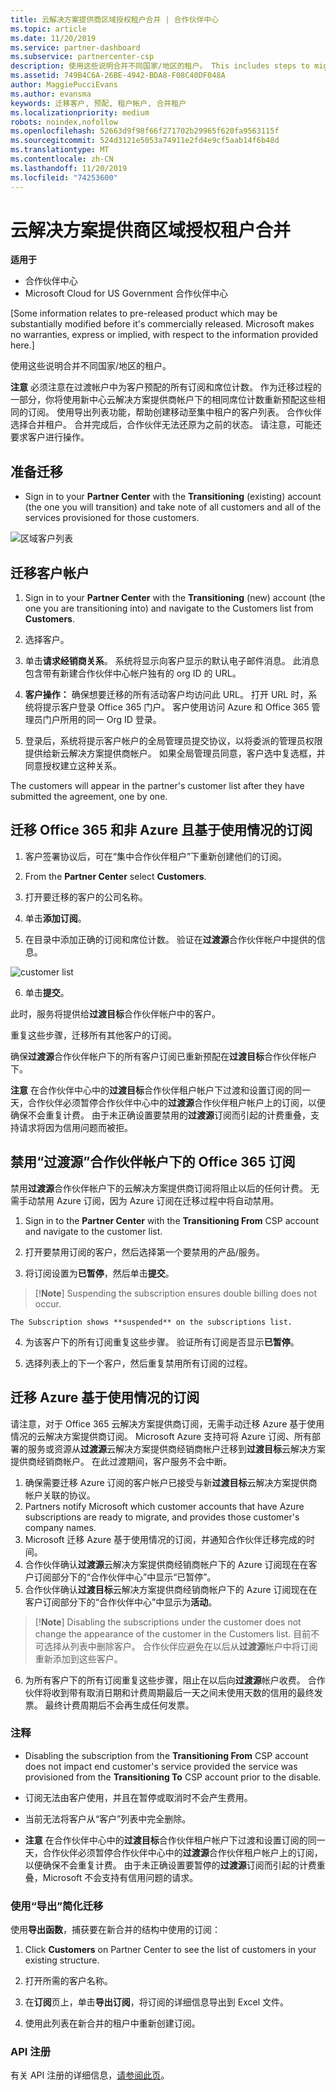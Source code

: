 ```yaml
---
title: 云解决方案提供商区域授权租户合并 | 合作伙伴中心
ms.topic: article
ms.date: 11/20/2019
ms.service: partner-dashboard
ms.subservice: partnercenter-csp
description: 使用这些说明合并不同国家/地区的租户。 This includes steps to migrate customer accounts and customer subscriptions.
ms.assetid: 749B4C6A-26BE-4942-BDA8-F08C40DF048A
author: MaggiePucciEvans
ms.author: evansma
keywords: 迁移客户, 预配, 租户帐户, 合并租户
ms.localizationpriority: medium
robots: noindex,nofollow
ms.openlocfilehash: 52663d9f98f66f271702b29965f620fa9563115f
ms.sourcegitcommit: 524d3121e5053a74911e2fd4e9cf5aab14f6b48d
ms.translationtype: MT
ms.contentlocale: zh-CN
ms.lasthandoff: 11/20/2019
ms.locfileid: "74253600"
---
```

# <a name="csp-regional-authorization-tenant-consolidation"></a>云解决方案提供商区域授权租户合并

**适用于**

-  合作伙伴中心
-  Microsoft Cloud for US Government 合作伙伴中心


\[Some information relates to pre-released product which may be substantially modified before it's commercially released. Microsoft makes no warranties, express or implied, with respect to the information provided here.\]

使用这些说明合并不同国家/地区的租户。

**注意** 必须注意在过渡帐户中为客户预配的所有订阅和席位计数。 作为迁移过程的一部分，你将使用新中心云解决方案提供商帐户下的相同席位计数重新预配这些相同的订阅。 使用导出列表功能，帮助创建移动至集中租户的客户列表。 合作伙伴选择合并租户。 合并完成后，合作伙伴无法还原为之前的状态。 请注意，可能还要求客户进行操作。



## <a name="prepare-for-migration"></a>准备迁移


-   Sign in to your **Partner Center**  with the **Transitioning** (existing) account (the one you will transition)  and take note of all customers and all of the services provisioned for those customers.

![区域客户列表](images/regionalcustomer1.png)

## <a name="migrate-customer-accounts"></a>迁移客户帐户


1.  Sign in to your **Partner Center**  with the **Transitioning** (new) account (the one you are transitioning into) and navigate to the Customers list from **Customers**.

2.  选择客户。

3.  单击**请求经销商关系**。 系统将显示向客户显示的默认电子邮件消息。 此消息包含带有新建合作伙伴中心帐户独有的 org ID 的 URL。

4.  **客户操作：** 确保想要迁移的所有活动客户均访问此 URL。 打开 URL 时，系统将提示客户登录 Office 365 门户。 客户使用访问 Azure 和 Office 365 管理员门户所用的同一 Org ID 登录。

5.  登录后，系统将提示客户帐户的全局管理员提交协议，以将委派的管理员权限提供给新云解决方案提供商帐户。 如果全局管理员同意，客户选中复选框，并同意授权建立这种关系。

The customers will appear in the partner's customer list after they have submitted the agreement, one by one.

## <a name="migrating-office-365-and-non-azure-usage-based-subscriptions"></a>迁移 Office 365 和非 Azure 且基于使用情况的订阅


1.  客户签署协议后，可在“集中合作伙伴租户”下重新创建他们的订阅。

2.  From the **Partner Center** select **Customers**.

3.  打开要迁移的客户的公司名称。

4.  单击**添加订阅**。

5.  在目录中添加正确的订阅和席位计数。 验证在**过渡源**合作伙伴帐户中提供的信息。

![customer list](images/regionalcustomer2.png)

6.  单击**提交**。

此时，服务将提供给**过渡目标**合作伙伴帐户中的客户。

重复这些步骤，迁移所有其他客户的订阅。

确保**过渡源**合作伙伴帐户下的所有客户订阅已重新预配在**过渡目标**合作伙伴帐户下。

**注意** 在合作伙伴中心中的**过渡目标**合作伙伴租户帐户下过渡和设置订阅的同一天，合作伙伴必须暂停合作伙伴中心中的**过渡源**合作伙伴租户帐户上的订阅，以便确保不会重复计费。 由于未正确设置要禁用的**过渡源**订阅而引起的计费重叠，支持请求将因为信用问题而被拒。



## <a name="disabling-the-office-365-subscriptions-under-the-transitioning-from-partner-account"></a>禁用“过渡源”合作伙伴帐户下的 Office 365 订阅


禁用**过渡源**合作伙伴帐户下的云解决方案提供商订阅将阻止以后的任何计费。 无需手动禁用 Azure 订阅，因为 Azure 订阅在迁移过程中将自动禁用。

1.  Sign in to the **Partner Center** with the **Transitioning From** CSP account and navigate to the customer list.

2.  打开要禁用订阅的客户，然后选择第一个要禁用的产品/服务。
3.  将订阅设置为**已暂停**，然后单击**提交**。

 >[!**Note**] Suspending the subscription ensures double billing does not occur.



~~~
The Subscription shows **suspended** on the subscriptions list.
~~~

4.  为该客户下的所有订阅重复这些步骤。 验证所有订阅是否显示**已暂停**。

5.  选择列表上的下一个客户，然后重复禁用所有订阅的过程。

## <a name="migrating-azure-usage-based-subscriptions"></a>迁移 Azure 基于使用情况的订阅


请注意，对于 Office 365 云解决方案提供商订阅，无需手动迁移 Azure 基于使用情况的云解决方案提供商订阅。 Microsoft Azure 支持可将 Azure 订阅、所有部署的服务或资源从**过渡源**云解决方案提供商经销商帐户迁移到**过渡目标**云解决方案提供商经销商帐户。 在此过渡期间，客户服务不会中断。

1.  确保需要迁移 Azure 订阅的客户帐户已接受与新**过渡目标**云解决方案提供商帐户关联的协议。
2.  Partners notify Microsoft which customer accounts that have Azure subscriptions are ready to migrate, and provides those customer's company names.
3.  Microsoft 迁移 Azure 基于使用情况的订阅，并通知合作伙伴迁移完成的时间。
4.  合作伙伴确认**过渡源**云解决方案提供商经销商帐户下的 Azure 订阅现在在客户订阅部分下的“合作伙伴中心”中显示“已暂停”。
5.  合作伙伴确认**过渡目标**云解决方案提供商经销商帐户下的 Azure 订阅现在在客户订阅部分下的“合作伙伴中心”中显示为**活动**。

>[!**Note**] Disabling the subscriptions under the customer does not change the appearance of the customer in the Customers list. 目前不可选择从列表中删除客户。 合作伙伴应避免在以后从**过渡源**帐户中将订阅重新添加到这些客户。



6.  为所有客户下的所有订阅重复这些步骤，阻止在以后向**过渡源**帐户收费。 合作伙伴将收到带有取消日期和计费周期最后一天之间未使用天数的信用的最终发票。 最终计费周期后不会再生成任何发票。

### <a name="notes"></a>注释

-   Disabling the subscription from the **Transitioning From** CSP account does not impact end customer's service provided the service was provisioned from the **Transitioning To** CSP account prior to the disable.

-   订阅无法由客户使用，并且在暂停或取消时不会产生费用。

-   当前无法将客户从“客户”列表中完全删除。

-   **注意** 在合作伙伴中心中的**过渡目标**合作伙伴租户帐户下过渡和设置订阅的同一天，合作伙伴必须暂停合作伙伴中心中的**过渡源**合作伙伴租户帐户上的订阅，以便确保不会重复计费。 由于未正确设置要暂停的**过渡源**订阅而引起的计费重叠，Microsoft 不会支持有信用问题的请求。



### <a name="simplify-migration-using-export"></a>使用“导出”简化迁移

使用**导出函数**，捕获要在新合并的结构中使用的订阅：

1.  Click **Customers** on Partner Center to see the list of customers in your existing structure.

2.  打开所需的客户名称。

3.  在**订阅**页上，单击**导出订阅**，将订阅的详细信息导出到 Excel 文件。

4.  使用此列表在新合并的租户中重新创建订阅。

### <a name="api-registration"></a>API 注册

有关 API 注册的详细信息，[请参阅此页](https://go.microsoft.com/fwlink/?linkid=847990)。








